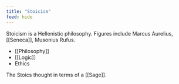 ```yaml
---
title: "Stoicism"
feed: hide
---
```


Stoicism is a Hellenistic philosophy. Figures include Marcus Aurelius, [[Seneca]], Musonius Rufus.

- [[Philosophy]]
- [[Logic]]
- Ethics

The Stoics thought in terms of a [[Sage]].